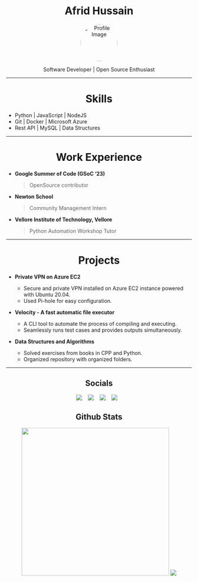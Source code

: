 <h1 align="center">Afrid Hussain</h1>

<p align="center">
  <img src="https://avatars.githubusercontent.com/u/59523682?s=400&u=bce02392fb9d38758b93f0d5b0b6a35bfef33e0a&v=4" alt="Profile Image" width="100" height="100" style="border-radius: 50%;">
</p>

<p align="center">Software Developer | Open Source Enthusiast</p>

---

<h1 align="center"> Skills </h1>

- Python | JavaScript | NodeJS
- Git | Docker | Microsoft Azure
- Rest API | MySQL | Data Structures

---

<h1 align="center"> Work Experience </h1>

- **Google Summer of Code (GSoC ‘23)**<br>

  > OpenSource contributor

- **Newton School**<br>

  > Community Management Intern

- **Vellore Institute of Technology, Vellore**<br>
  > Python Automation Workshop Tutor

---

<h1 align="center"> Projects </h1>

- **Private VPN on Azure EC2**

  - Secure and private VPN installed on Azure EC2 instance powered with Ubuntu 20.04.
  - Used Pi-hole for easy configuration.

- **Velocity - A fast automatic file executor**

  - A CLI tool to automate the process of compiling and executing.
  - Seamlessly runs test cases and provides outputs simultaneously.

- **Data Structures and Algorithms**
  - Solved exercises from books in CPP and Python.
  - Organized repository with organized folders.

---

<h2 align="center"> Socials </h2>

<p align="center">
<a target="_blank"href="https://github.com/afrid18"><img src="https://img.shields.io/badge/github-%23121011.svg?style=for-the-badge&logo=github&logoColor=white"/></a>&nbsp;&nbsp;&nbsp;
<a target="_blank"href="https://twitter.com/afrid1808"><img src="https://img.shields.io/badge/Twitter-%231DA1F2.svg?style=for-the-badge&logo=Twitter&logoColor=white"/></a>&nbsp;&nbsp;&nbsp;
<a target="_blank"href="https://www.linkedin.com/in/afridhussain/"><img src="https://img.shields.io/badge/linkedin-%230077B5.svg?style=for-the-badge&logo=linkedin&logoColor=white"/></a>&nbsp;&nbsp;&nbsp;
<a target="_blank"href="https://afridhussain.tech/"><img src="https://img.shields.io/badge/Portfolio-%23000000.svg?style=for-the-badge&logo=firefox&logoColor=#FF7139"/></a>&nbsp;&nbsp;&nbsp;
</p>

<h2 align="center"> Github Stats </h2>

<p align="center">
<img src="https://github-readme-streak-stats.herokuapp.com/?user=afrid18" width="400px">
<img src="https://github-readme-stats.vercel.app/api/top-langs/?username=afrid18&layout=compact"/>
</p>
